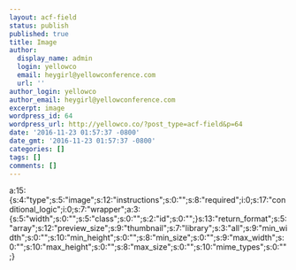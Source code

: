 ```yaml
---
layout: acf-field
status: publish
published: true
title: Image
author:
  display_name: admin
  login: yellowco
  email: heygirl@yellowconference.com
  url: ''
author_login: yellowco
author_email: heygirl@yellowconference.com
excerpt: image
wordpress_id: 64
wordpress_url: http://yellowco.co/?post_type=acf-field&p=64
date: '2016-11-23 01:57:37 -0800'
date_gmt: '2016-11-23 01:57:37 -0800'
categories: []
tags: []
comments: []
---
```

<p>a:15:{s:4:"type";s:5:"image";s:12:"instructions";s:0:"";s:8:"required";i:0;s:17:"conditional_logic";i:0;s:7:"wrapper";a:3:{s:5:"width";s:0:"";s:5:"class";s:0:"";s:2:"id";s:0:"";}s:13:"return_format";s:5:"array";s:12:"preview_size";s:9:"thumbnail";s:7:"library";s:3:"all";s:9:"min_width";s:0:"";s:10:"min_height";s:0:"";s:8:"min_size";s:0:"";s:9:"max_width";s:0:"";s:10:"max_height";s:0:"";s:8:"max_size";s:0:"";s:10:"mime_types";s:0:"";}</p>
